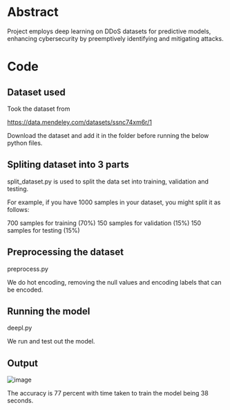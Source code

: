 # Abstract

Project employs deep learning on DDoS datasets for predictive models, enhancing cybersecurity by preemptively identifying and mitigating attacks.

# Code

## Dataset used

Took the dataset from

https://data.mendeley.com/datasets/ssnc74xm6r/1

Download the dataset and add it in the folder before running the below python files.

## Spliting dataset into 3 parts

split_dataset.py is used to split the data set into training, validation and testing.

For example, if you have 1000 samples in your dataset, you might split it as follows:

700 samples for training (70%) 150 samples for validation (15%) 150 samples for testing (15%)

## Preprocessing the dataset

preprocess.py

We do hot encoding, removing the null values and encoding labels that can be encoded.

## Running the model

deepl.py

We run and test out the model.

## Output

![image](https://github.com/RKeertishKumar/Ddos-detection/assets/141417594/cafa4397-88bc-475b-a703-835e6487517e)

The accuracy is 77 percent with time taken to train the model being 38 seconds.



